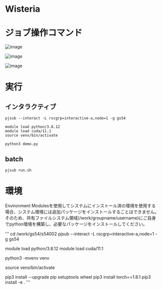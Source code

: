 # Wisteria

# ジョブ操作コマンド

![image](https://user-images.githubusercontent.com/35361533/140845688-b1165d3d-d727-4f09-84aa-d8b20196016e.png)


![image](https://user-images.githubusercontent.com/35361533/140845722-290c2c79-2c70-4e05-9cdb-68ed14d23e7a.png)


![image](https://user-images.githubusercontent.com/35361533/140845732-8c0be6c7-0bf5-41e2-9ded-16e997ecfffa.png)


# 実行
## インタラクティブ
```
pjsub --interact -L rscgrp=interactive-a,node=1 -g gs54

module load python/3.8.12
module load cuda/11.1
source venv/bin/activate

python3 demo.py

```

## batch
```
pjsub run.sh
```


# 環境

Environment Modulesを使用してシステムにインストール済の環境を使用する場合、システム環境には追加パッケージをインストールすることはできません。
そのため、共有ファイルシステム領域(/work/groupname/username)にご自身でpython環境を構築し、必要なパッケージをインストールしてください。

'''
cd /work/gs54/s54002
pjsub --interact -L rscgrp=interactive-a,node=1 -g gs54

module load python/3.8.12
module load cuda/11.1

python3 -mvenv  venv


source venv/bin/activate

pip3 install --upgrade pip setuptools wheel
pip3 install torch==1.8.1
pip3 install -e .
'''
